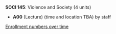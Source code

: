 **SOCI 145**: Violence and Society (4 units)

- **A00** (Lecture) (time and location TBA) by staff

[Enrollment numbers over time](./SOCI145.tsv)

